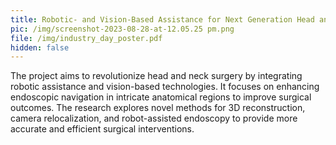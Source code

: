 ```yaml
---
title: Robotic- and Vision-Based Assistance for Next Generation Head and Neck Surgery
pic: /img/screenshot-2023-08-28-at-12.05.25 pm.png
file: /img/industry_day_poster.pdf
hidden: false
---
```

The project aims to revolutionize head and neck surgery by integrating robotic assistance and vision-based technologies. It focuses on enhancing endoscopic navigation in intricate anatomical regions to improve surgical outcomes. The research explores novel methods for 3D reconstruction, camera relocalization, and robot-assisted endoscopy to provide more accurate and efficient surgical interventions.